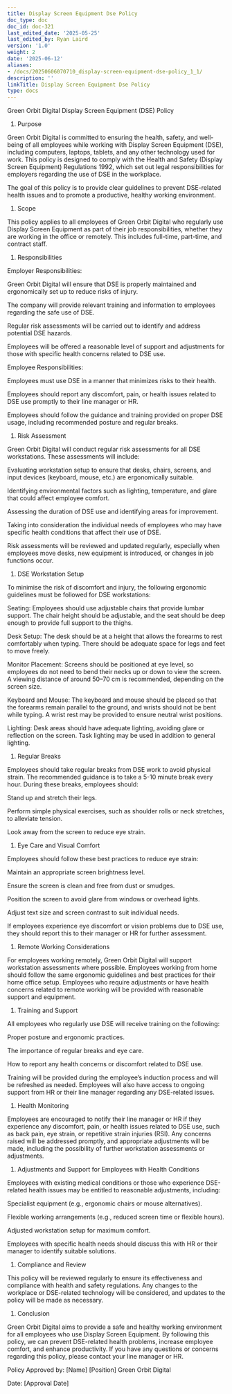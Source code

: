 ```yaml
---
title: Display Screen Equipment Dse Policy
doc_type: doc
doc_id: doc-321
last_edited_date: '2025-05-25'
last_edited_by: Ryan Laird
version: '1.0'
weight: 2
date: '2025-06-12'
aliases:
- /docs/20250606070710_display-screen-equipment-dse-policy_1_1/
description: ''
linkTitle: Display Screen Equipment Dse Policy
type: docs
---
```


Green Orbit Digital Display Screen Equipment (DSE) Policy

1. Purpose

Green Orbit Digital is committed to ensuring the health, safety, and well-being of all employees while working with Display Screen Equipment (DSE), including computers, laptops, tablets, and any other technology used for work. This policy is designed to comply with the Health and Safety (Display Screen Equipment) Regulations 1992, which set out legal responsibilities for employers regarding the use of DSE in the workplace.

The goal of this policy is to provide clear guidelines to prevent DSE-related health issues and to promote a productive, healthy working environment.

1. Scope

This policy applies to all employees of Green Orbit Digital who regularly use Display Screen Equipment as part of their job responsibilities, whether they are working in the office or remotely. This includes full-time, part-time, and contract staff.

1. Responsibilities

Employer Responsibilities:

Green Orbit Digital will ensure that DSE is properly maintained and ergonomically set up to reduce risks of injury.

The company will provide relevant training and information to employees regarding the safe use of DSE.

Regular risk assessments will be carried out to identify and address potential DSE hazards.

Employees will be offered a reasonable level of support and adjustments for those with specific health concerns related to DSE use.

Employee Responsibilities:

Employees must use DSE in a manner that minimizes risks to their health.

Employees should report any discomfort, pain, or health issues related to DSE use promptly to their line manager or HR.

Employees should follow the guidance and training provided on proper DSE usage, including recommended posture and regular breaks.

1. Risk Assessment

Green Orbit Digital will conduct regular risk assessments for all DSE workstations. These assessments will include:

Evaluating workstation setup to ensure that desks, chairs, screens, and input devices (keyboard, mouse, etc.) are ergonomically suitable.

Identifying environmental factors such as lighting, temperature, and glare that could affect employee comfort.

Assessing the duration of DSE use and identifying areas for improvement.

Taking into consideration the individual needs of employees who may have specific health conditions that affect their use of DSE.

Risk assessments will be reviewed and updated regularly, especially when employees move desks, new equipment is introduced, or changes in job functions occur.

1. DSE Workstation Setup

To minimise the risk of discomfort and injury, the following ergonomic guidelines must be followed for DSE workstations:

Seating: Employees should use adjustable chairs that provide lumbar support. The chair height should be adjustable, and the seat should be deep enough to provide full support to the thighs.

Desk Setup: The desk should be at a height that allows the forearms to rest comfortably when typing. There should be adequate space for legs and feet to move freely.

Monitor Placement: Screens should be positioned at eye level, so employees do not need to bend their necks up or down to view the screen. A viewing distance of around 50–70 cm is recommended, depending on the screen size.

Keyboard and Mouse: The keyboard and mouse should be placed so that the forearms remain parallel to the ground, and wrists should not be bent while typing. A wrist rest may be provided to ensure neutral wrist positions.

Lighting: Desk areas should have adequate lighting, avoiding glare or reflection on the screen. Task lighting may be used in addition to general lighting.

1. Regular Breaks

Employees should take regular breaks from DSE work to avoid physical strain. The recommended guidance is to take a 5-10 minute break every hour. During these breaks, employees should:

Stand up and stretch their legs.

Perform simple physical exercises, such as shoulder rolls or neck stretches, to alleviate tension.

Look away from the screen to reduce eye strain.

1. Eye Care and Visual Comfort

Employees should follow these best practices to reduce eye strain:

Maintain an appropriate screen brightness level.

Ensure the screen is clean and free from dust or smudges.

Position the screen to avoid glare from windows or overhead lights.

Adjust text size and screen contrast to suit individual needs.

If employees experience eye discomfort or vision problems due to DSE use, they should report this to their manager or HR for further assessment.

1. Remote Working Considerations

For employees working remotely, Green Orbit Digital will support workstation assessments where possible. Employees working from home should follow the same ergonomic guidelines and best practices for their home office setup. Employees who require adjustments or have health concerns related to remote working will be provided with reasonable support and equipment.

1. Training and Support

All employees who regularly use DSE will receive training on the following:

Proper posture and ergonomic practices.

The importance of regular breaks and eye care.

How to report any health concerns or discomfort related to DSE use.

Training will be provided during the employee’s induction process and will be refreshed as needed. Employees will also have access to ongoing support from HR or their line manager regarding any DSE-related issues.

1. Health Monitoring

Employees are encouraged to notify their line manager or HR if they experience any discomfort, pain, or health issues related to DSE use, such as back pain, eye strain, or repetitive strain injuries (RSI). Any concerns raised will be addressed promptly, and appropriate adjustments will be made, including the possibility of further workstation assessments or adjustments.

1. Adjustments and Support for Employees with Health Conditions

Employees with existing medical conditions or those who experience DSE-related health issues may be entitled to reasonable adjustments, including:

Specialist equipment (e.g., ergonomic chairs or mouse alternatives).

Flexible working arrangements (e.g., reduced screen time or flexible hours).

Adjusted workstation setup for maximum comfort.

Employees with specific health needs should discuss this with HR or their manager to identify suitable solutions.

1. Compliance and Review

This policy will be reviewed regularly to ensure its effectiveness and compliance with health and safety regulations. Any changes to the workplace or DSE-related technology will be considered, and updates to the policy will be made as necessary.

1. Conclusion

Green Orbit Digital aims to provide a safe and healthy working environment for all employees who use Display Screen Equipment. By following this policy, we can prevent DSE-related health problems, increase employee comfort, and enhance productivity. If you have any questions or concerns regarding this policy, please contact your line manager or HR.

Policy Approved by:
[Name]
[Position]
Green Orbit Digital

Date:
[Approval Date]
